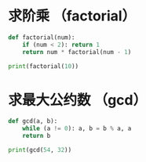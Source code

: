 # 求阶乘 （factorial）

```python
def factorial(num):
    if (num < 2): return 1
    return num * factorial(num - 1)

print(factorial(10))
```



# 求最大公约数 （gcd）

```python
def gcd(a, b):
    while (a != 0): a, b = b % a, a
    return b

print(gcd(54, 32))
```

